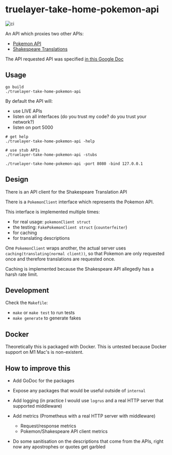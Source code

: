 # truelayer-take-home-pokemon-api

![ci](https://github.com/tlwr/take-home-projects/truelayer/workflows/ci/badge.svg)

An API which proxies two other APIs:

* [Pokemon API](https://pokeapi.co)
* [Shakespeare Translations](https://funtranslations.com/api/shakespeare)

The API requested API was specified
[in this Google Doc](https://docs.google.com/document/d/1OEa191OL9QF96JDkIZHWUVuiWsDMwVT810rz6SUc-dY)

## Usage

```
go build
./truelayer-take-home-pokemon-api
```

By default the API will:

* use LIVE APIs
* listen on all interfaces (do you trust my code? do you trust your network?)
* listen on port 5000

```
# get help
./truelayer-take-home-pokemon-api -help
```

```
# use stub APIs
./truelayer-take-home-pokemon-api -stubs
```

```
./truelayer-take-home-pokemon-api -port 8080 -bind 127.0.0.1
```

## Design

There is an API client for the Shakespeare Translation API

There is a `PokemonClient` interface which represents the Pokemon API.

This interface is implemented multiple times:
* for real usage: `pokemonClient struct`
* the testing: `FakePokemonClient struct` (`counterfeiter`)
* for caching
* for translating descriptions

One `PokemonClient` wraps another,
the actual server uses `caching(translating(normal client))`,
so that Pokemon are only requested once and therefore translations are requested once.

Caching is implemented because the Shakespeare API allegedly has a harsh rate limit.

## Development

Check the `Makefile`:

* `make` or `make test` to run tests
* `make generate` to generate fakes

## Docker

Theoretically this is packaged with Docker. This is untested because Docker support on M1 Mac's is non-existent.

## How to improve this

* Add GoDoc for the packages

* Expose any packages that would be useful outside of `internal`

* Add logging (in practice I would use `logrus` and a real HTTP server that supported middleware)

* Add metrics (Prometheus with a real HTTP server with middleware)
  * Request/response metrics
  * Pokemon/Shakespeare API client metrics

* Do some sanitisation on the descriptions that come from the APIs, right now any apostrophes or quotes get garbled
